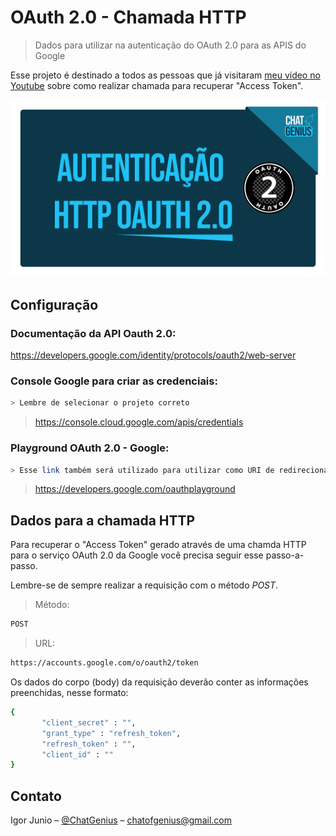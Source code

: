# OAuth 2.0 - Chamada HTTP

> Dados para utilizar na autenticação do OAuth 2.0 para as APIS do Google

Esse projeto é destinado a todos as pessoas que já visitaram [meu vídeo no Youtube](https://youtu.be/Cwwd9iiMeQo) sobre como realizar chamada para recuperar "Access Token".

![](miniatura-video.png)

## Configuração

### Documentação da API Oauth 2.0:

https://developers.google.com/identity/protocols/oauth2/web-server

### Console Google para criar as credenciais: 

```sh
> Lembre de selecionar o projeto correto
```

> https://console.cloud.google.com/apis/credentials

### Playground OAuth 2.0 - Google: 

```sh
> Esse link também será utilizado para utilizar como URI de redirecionamento na tela de consentimento
```

> https://developers.google.com/oauthplayground

## Dados para a chamada HTTP

Para recuperar o "Access Token" gerado através de uma chamda HTTP para o serviço OAuth 2.0 da Google você precisa seguir esse passo-a-passo.

Lembre-se de sempre realizar a requisição com o método _POST_.

> Método:
```sh
POST
```

> URL:
```sh
https://accounts.google.com/o/oauth2/token
```

Os dados do corpo (body) da requisição deverão conter as informações preenchidas, nesse formato:

```sh
{
       "client_secret" : "",
       "grant_type" : "refresh_token",
       "refresh_token" : "",
       "client_id" : ""
}
```

## Contato

Igor Junio – [@ChatGenius](https://www.flowcode.com/page/chatgenius) – chatofgenius@gmail.com

[oauth20-documentation]: https://developers.google.com/identity/protocols/oauth2/web-server
[console-google]: https://console.cloud.google.com/apis/credentials
[google-playground]: https://developers.google.com/oauthplayground
[chatgenius]: https://www.flowcode.com/page/chatgenius
